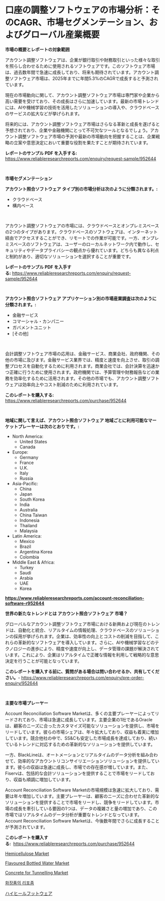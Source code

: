 <p><h1>口座の調整ソフトウェアの市場分析：そのCAGR、市場セグメンテーション、およびグローバル産業概要</h1></p><p><strong>市場の概要とレポートの対象範囲</strong></p>
<p><p>アカウント調整ソフトウェアは、企業が銀行取引や財務取引といった様々な取引を照らし合わせるために使用されるソフトウェアです。このソフトウェア市場は、過去数年間で急速に成長しており、将来も期待されています。アカウント調整ソフトウェア市場は、2025年までに年間5.3%のCAGRで成長すると予測されています。</p><p>現在の市場動向に関して、アカウント調整ソフトウェア市場は専門家や企業から高い需要を受けており、その成長はさらに加速しています。最新の市場トレンドには、AIや機械学習の技術を活用したソリューションの導入や、クラウドベースのサービスの拡大などが挙げられます。</p><p>将来的には、アカウント調整ソフトウェア市場はさらなる革新と成長を遂げると予想されており、企業や金融機関にとって不可欠なツールとなるでしょう。アカウント調整ソフトウェア市場の予測や最新の市場動向を把握することは、企業戦略の立案や意思決定において重要な役割を果たすことが期待されています。</p></p>
<p><strong>レポートのサンプル PDF を入手する:</strong> <a href="https://www.reliableresearchreports.com/enquiry/request-sample/952644">https://www.reliableresearchreports.com/enquiry/request-sample/952644</a></p>
<p>&nbsp;</p>
<p><strong>市場セグメンテーション</strong></p>
<p><strong>アカウント照合ソフトウェア タイプ別の市場分析は次のように分類されます。:</strong></p>
<p><ul><li>クラウドベース</li><li>構内ベース</li></ul></p>
<p>&nbsp;</p>
<p><p>アカウント調整ソフトウェアの市場には、クラウドベースとオンプレミスベースの2つのタイプがあります。クラウドベースのソフトウェアは、インターネット経由でアクセスすることができ、リモートでの作業が可能です。一方、オンプレミスベースのソフトウェアは、ユーザーのローカルネットワーク内で動作し、セキュリティやデータプライバシーの観点から優れています。どちらも異なる利点と制約があり、適切なソリューションを選択することが重要です。</p></p>
<p><strong>レポートのサンプル PDF を入手する:</strong>&nbsp;<a href="https://www.reliableresearchreports.com/enquiry/request-sample/952644">https://www.reliableresearchreports.com/enquiry/request-sample/952644</a></p>
<p>&nbsp;</p>
<p><strong> アカウント照合ソフトウェア アプリケーション別の市場産業調査は次のように分類されます。:</strong></p>
<p><ul><li>金融サービス</li><li>コマーシャル・カンパニー</li><li>ガバメントユニット</li><li>[その他]</li></ul></p>
<p>&nbsp;</p>
<p><p>会計調整ソフトウェア市場の応用は、金融サービス、商業会社、政府機関、その他の市場に及びます。金融サービス業界では、精度と速度を向上させ、取引の調整プロセスを自動化するために利用されます。商業会社では、会計決算を迅速かつ正確に行うために使用されます。政府機関では、予算管理や財務報告などの業務を効率化するために活用されます。その他の市場でも、アカウント調整ソフトウェアは効率向上やコスト削減のために利用されています。</p></p>
<p><strong>このレポートを購入する:</strong>&nbsp; <a href="https://www.reliableresearchreports.com/purchase/952644">https://www.reliableresearchreports.com/purchase/952644</a></p>
<p>&nbsp;</p>
<p><strong>地域に関して言えば、アカウント照合ソフトウェア 地域ごとに利用可能なマーケットプレーヤーは次のとおりです。:</strong></p>
<p><ul>
    <li>
        North America:
        <ul>
            <li>United States</li>
            <li>Canada</li>
        </ul>
    </li>
    <li>
        Europe:
        <ul>
            <li>Germany</li>
            <li>France</li>
            <li>U.K.</li>
            <li>Italy</li>
            <li>Russia</li>
        </ul>
    </li>
    <li>
        Asia-Pacific:
        <ul>
            <li>China</li>
            <li>Japan</li>
            <li>South Korea</li>
            <li>India</li>
            <li>Australia</li>
            <li>China Taiwan</li>
            <li>Indonesia</li>
            <li>Thailand</li>
            <li>Malaysia</li>
        </ul>
    </li>
    <li>
        Latin America:
        <ul>
            <li>Mexico</li>
            <li>Brazil</li>
            <li>Argentina Korea</li>
            <li>Colombia</li>
        </ul>
    </li>
    <li>
        Middle East & Africa:
        <ul>
            <li>Turkey</li>
            <li>Saudi</li>
            <li>Arabia</li>
            <li>UAE</li>
            <li>Korea</li>
        </ul>
    </li>
    </ul></p>
<p><strong><a href="https://www.reliableresearchreports.com/account-reconciliation-software-r952644">https://www.reliableresearchreports.com/account-reconciliation-software-r952644</a></strong>&nbsp;</p>
<p><strong>世界の新たなトレンドとは アカウント照合ソフトウェア 市場？</strong></p>
<p><p>グローバルなアカウント調整ソフトウェア市場における新興および現在のトレンドは、自動化と統合、リアルタイムの情報処理、クラウドベースのソリューションの採用が挙げられます。企業は、効率性の向上とコストの削減を目指して、これらの革新的なソフトウェアを導入しています。さらに、AIや機械学習などのテクノロジーの進歩により、精度や速度が向上し、データ管理の課題が解決されています。これにより、企業はリアルタイムで正確な情報を利用して戦略的な意思決定を行うことが可能となっています。</p></p>
<p><strong>このレポートを購入する前に、質問がある場合は問い合わせるか、共有してください。</strong>- <a href="https://www.reliableresearchreports.com/enquiry/pre-order-enquiry/952644">https://www.reliableresearchreports.com/enquiry/pre-order-enquiry/952644</a></p>
<p>&nbsp;</p>
<p><strong>主要な市場プレーヤー</strong></p>
<p><p>Account Reconciliation Software Marketは、多くの主要プレーヤーによってリードされており、市場は急速に成長しています。主要企業の1社であるOracleは、顧客のニーズに合ったカスタマイズ可能なソリューションを提供し、市場をリードしています。彼らの市場シェアは、年々拡大しており、収益も着実に増加しています。競合他社の中で、SS&Cも安定した市場成長を達成しており、続いているトレンドに対応するための革新的なソリューションを提供しています。</p><p>一方、BlackLineは、オートメーションとリアルタイムのデータ分析を組み合わせて、効率的なアカウントリコンサイリエーションソリューションを提供しています。彼らの収益は急速に成長し、市場での存在感が増しています。また、Fiservは、包括的な会計ソリューションを提供することで市場をリードしており、収益も順調に増加しています。</p><p>Account Reconciliation Software Marketの市場規模は急速に拡大しており、需要は年々増加しています。主要プレーヤーは、顧客のニーズに合わせた革新的なソリューションを提供することで市場をリードし、競争をリードしています。市場の成長を牽引している要因の1つは、データの複雑さと量の増加であり、この市場ではリアルタイムのデータ分析が重要なトレンドとなっています。 Account Reconciliation Software Marketは、今後数年間でさらに成長することが予測されています。</p></p>
<p><strong>このレポートを購入する:</strong>&nbsp;&nbsp;<a href="https://www.reliableresearchreports.com/purchase/952644">https://www.reliableresearchreports.com/purchase/952644</a></p>
<p><p><a href="https://github.com/jsmusil/Market-Research-Report-List-2/blob/main/hemicellulose-market.md">Hemicellulose Market</a></p><p><a href="https://github.com/bmorecock/Market-Research-Report-List-2/blob/main/flavoured-bottled-water-market.md">Flavoured Bottled Water Market</a></p><p><a href="https://issuu.com/reportprime-2/docs/concrete-for-tunnelling-market-size-2030.pptx">Concrete for Tunnelling Market</a></p><p><a href="https://github.com/vsn7qpua81q/Market-Research-Report-List-1/blob/main/663300317132.md">화장품의 리포좀</a></p><p><a href="https://github.com/ReyesKohler20231/Market-Research-Report-List-1/blob/main/627463318529.md">ハイヒールフットウェア</a></p></p>